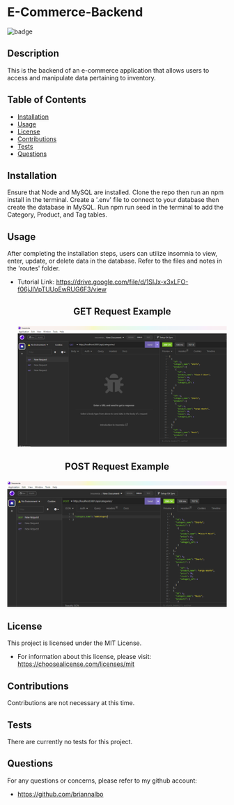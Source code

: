 # E-Commerce-Backend


![badge](https://img.shields.io/badge/license-MIT_License-purple)


  ## Description
  This is the backend of an e-commerce application that allows users to access and manipulate data pertaining to inventory.

  ## Table of Contents
  - [Installation](#installation)
  - [Usage](#usage)
  - [License](#license)
  - [Contributions](#contributions)
  - [Tests](#tests)
  - [Questions](#questions)

  ## Installation
  Ensure that Node and MySQL are installed. Clone the repo then run an npm install in the terminal. Create a '.env' file to connect to your database then create the database in MySQL. Run npm run seed in the terminal to add the Category, Product, and Tag tables.

  ## Usage
  After completing the installation steps, users can utilize insomnia to view, enter, update, or delete data in the database. Refer to the files and notes in the 'routes' folder.
- Tutorial Link: https://drive.google.com/file/d/1SlJx-x3xLFO-f06jJlVpTUUoEwRUG6F3/view
  ## <p align="center">GET Request Example<p align="center">
  ![](https://github.com/briannalbo/e-commerce-backend/blob/main/screenshots/ecom1.png)
 ## <p align="center">POST Request Example<p align="center">
  ![](https://github.com/briannalbo/e-commerce-backend/blob/main/screenshots/ecom2.png)

  ## License
This project is licensed under the MIT License.
- For information about this license, please visit: https://choosealicense.com/licenses/mit

## Contributions
  Contributions are not necessary at this time.

## Tests
  There are currently no tests for this project.

  ## Questions
  For any questions or concerns, please refer to my github account:
- https://github.com/briannalbo

